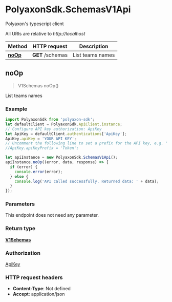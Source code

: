 # PolyaxonSdk.SchemasV1Api

Polyaxon&#39;s typescript client

All URIs are relative to *http://localhost*

Method | HTTP request | Description
------------- | ------------- | -------------
[**noOp**](SchemasV1Api.md#noOp) | **GET** /schemas | List teams names



## noOp

> V1Schemas noOp()

List teams names

### Example

```javascript
import PolyaxonSdk from 'polyaxon-sdk';
let defaultClient = PolyaxonSdk.ApiClient.instance;
// Configure API key authorization: ApiKey
let ApiKey = defaultClient.authentications['ApiKey'];
ApiKey.apiKey = 'YOUR API KEY';
// Uncomment the following line to set a prefix for the API key, e.g. "Token" (defaults to null)
//ApiKey.apiKeyPrefix = 'Token';

let apiInstance = new PolyaxonSdk.SchemasV1Api();
apiInstance.noOp((error, data, response) => {
  if (error) {
    console.error(error);
  } else {
    console.log('API called successfully. Returned data: ' + data);
  }
});
```

### Parameters

This endpoint does not need any parameter.

### Return type

[**V1Schemas**](V1Schemas.md)

### Authorization

[ApiKey](../README.md#ApiKey)

### HTTP request headers

- **Content-Type**: Not defined
- **Accept**: application/json

